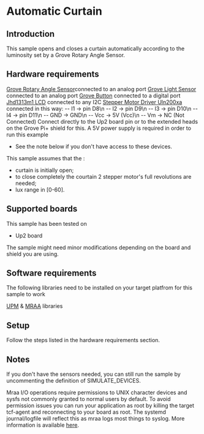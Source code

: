 # Automatic Curtain


## Introduction
This sample opens and closes a curtain automatically according to the luminosity set by a Grove Rotary Angle Sensor. 


## Hardware requirements

[Grove Rotary Angle Sensor](http://wiki.seeed.cc/Grove-Rotary_Angle_Sensor/)connected to an analog port
[Grove Light Sensor](http://wiki.seeed.cc/Grove-Light_Sensor/) connected to an analog port
[Grove Button](http://wiki.seeed.cc/Grove-Button/) connected to a digital port
[Jhd1313m1 LCD](https://iotdk.intel.com/docs/master/upm/classupm_1_1_jhd1313m1.html) connected to any I2C
[Stepper Motor Driver Uln200xa](https://iotdk.intel.com/docs/master/upm/classupm_1_1_u_l_n200_x_a.html) connected in this way:
	 -- I1  ->  pin D8\n
     -- I2  ->  pin D9\n
     -- I3  ->  pin D10\n
     -- I4  ->  pin D11\n
     -- GND ->  GND\n
     -- Vcc ->  5V (Vcc)\n
     -- Vm  ->  NC (Not Connected)
Connect directly to the Up2 board pin or to the extended heads on the Grove Pi+ shield for this.
A 5V power supply is required in order to run this example

* See the note below if you don't have access to these devices.

This sample assumes that the :
  - curtain is initially open;
  - to close completely the courtain 2 stepper motor's full revolutions are
    needed;
  - lux range in [0-60].

## Supported boards

This sample has been tested on
- Up2 board

The sample might need minor modifications depending on the board and shield you are using.

## Software requirements

The following libraries need to be installed on your target platfrom for this sample to work

[UPM](https://github.com/intel-iot-devkit/upm) & [MRAA](https://github.com/intel-iot-devkit/mraa) libraries

## Setup
Follow the steps listed in the hardware requirements section.

## Notes

If you don't have the sensors needed, you can still run the sample by uncommenting the definition of SIMULATE_DEVICES.

Mraa I/O operations require permissions to UNIX character devices and sysfs not commonly granted to normal users by default. To avoid permission issues you can run your application as root by killing the target tcf-agent and reconnecting to your board as root. The systemd journal/logfile will reflect this as mraa logs most things to syslog. More information is available [here](https://github.com/intel-iot-devkit/mraa/blob/master/docs/debugging.md).
